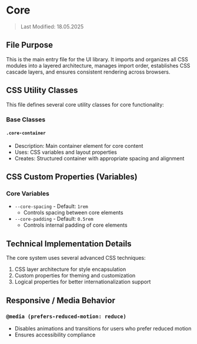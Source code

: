 # Core
> Last Modified: 18.05.2025

## File Purpose

This is the main entry file for the UI library. It imports and organizes all CSS modules into a layered architecture, manages import order, establishes CSS cascade layers, and ensures consistent rendering across browsers.

## CSS Utility Classes

This file defines several core utility classes for core functionality:

### Base Classes

#### `.core-container`
- Description: Main container element for core content
- Uses: CSS variables and layout properties
- Creates: Structured container with appropriate spacing and alignment

## CSS Custom Properties (Variables)

### Core Variables
- `--core-spacing` - Default: `1rem`
  - Controls spacing between core elements
- `--core-padding` - Default: `0.5rem`
  - Controls internal padding of core elements

## Technical Implementation Details

The core system uses several advanced CSS techniques:
1. CSS layer architecture for style encapsulation
2. Custom properties for theming and customization
3. Logical properties for better internationalization support

## Responsive / Media Behavior

### `@media (prefers-reduced-motion: reduce)`
- Disables animations and transitions for users who prefer reduced motion
- Ensures accessibility compliance
